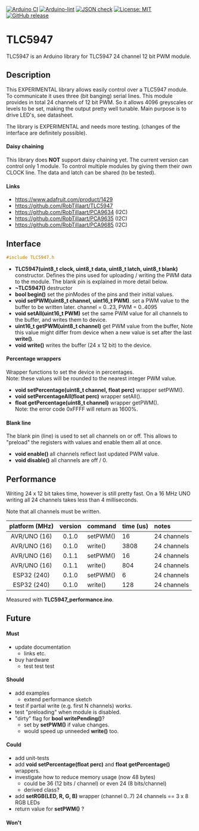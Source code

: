 
[![Arduino CI](https://github.com/RobTillaart/TLC5947/workflows/Arduino%20CI/badge.svg)](https://github.com/marketplace/actions/arduino_ci)
[![Arduino-lint](https://github.com/RobTillaart/TLC5947/actions/workflows/arduino-lint.yml/badge.svg)](https://github.com/RobTillaart/TLC5947/actions/workflows/arduino-lint.yml)
[![JSON check](https://github.com/RobTillaart/TLC5947/actions/workflows/jsoncheck.yml/badge.svg)](https://github.com/RobTillaart/TLC5947/actions/workflows/jsoncheck.yml)
[![License: MIT](https://img.shields.io/badge/license-MIT-green.svg)](https://github.com/RobTillaart/TLC5947/blob/master/LICENSE)
[![GitHub release](https://img.shields.io/github/release/RobTillaart/TLC5947.svg?maxAge=3600)](https://github.com/RobTillaart/TLC5947/releases)


# TLC5947

TLC5947 is an Arduino library for TLC5947 24 channel 12 bit PWM module.


## Description

This EXPERIMENTAL library allows easily control over a TLC5947 module.
To communicate it uses three (bit banging) serial lines. 
This module provides in total 24 channels of 12 bit PWM. 
So it allows 4096 greyscales or levels to be set, making the output pretty well tunable.
Main purpose is to drive LED's, see datasheet.

The library is EXPERIMENTAL and needs more testing.
(changes of the interface are definitely possible).


#### Daisy chaining
 
This library does **NOT** support daisy chaining yet. 
The current version can control only 1 module.
To control multiple modules by giving them their own CLOCK line.
The data and latch can be shared (to be tested).


#### Links

- https://www.adafruit.com/product/1429
- https://github.com/RobTillaart/TLC5947
- https://github.com/RobTillaart/PCA9634  (I2C)
- https://github.com/RobTillaart/PCA9635  (I2C)
- https://github.com/RobTillaart/PCA9685  (I2C)


## Interface

```cpp
#include TLC5947.h
```

- **TLC5947(uint8_t clock, uint8_t data, uint8_t latch, uint8_t blank)** constructor.
Defines the pins used for uploading / writing the PWM data to the module.
The blank pin is explained in more detail below. 
- **~TLC5947()** destructor
- **bool begin()** set the pinModes of the pins and their initial values.
- **void setPWM(uint8_t channel, uint16_t PWM)**. set a PWM value to the buffer to
be written later.
channel = 0..23, PWM = 0..4095
- **void setAll(uint16_t PWM)** set the same PWM value for all channels to the buffer, and writes them to device.
- **uint16_t getPWM(uint8_t channel)** get PWM value from the buffer, 
Note this value might differ from device when a new value is set after the last **write()**.
- **void write()** writes the buffer (24 x 12 bit) to the device.


#### Percentage wrappers

Wrapper functions to set the device in percentages.   
Note: these values will be rounded to the nearest integer PWM value.

- **void setPercentage(uint8_t channel, float perc)** wrapper setPWM().
- **void setPercentageAll(float perc)** wrapper setAll().
- **float getPercentage(uint8_t channel)** wrapper getPWM().  
Note: the error code 0xFFFF will return as 1600%.


#### Blank line

The blank pin (line) is used to set all channels on or off.
This allows to "preload" the registers with values and enable them all at once.

- **void enable()** all channels reflect last updated PWM value.
- **void disable()** all channels are off / 0.


## Performance

Writing 24 x 12 bit takes time, however is still pretty fast.
On a 16 MHz UNO writing all 24 channels takes less than 4 milliseconds.

Note that all channels must be written.

|  platform (MHz)  |  version  |  command  |  time (us)  |  notes       |
|:----------------:|:---------:|:----------|:------------|:-------------|
|  AVR/UNO  (16)   |   0.1.0   |  setPWM() |  16         |  24 channels |
|  AVR/UNO  (16)   |   0.1.0   |  write()  |  3808       |  24 channels |
|  AVR/UNO  (16)   |   0.1.1   |  setPWM() |  16         |  24 channels |
|  AVR/UNO  (16)   |   0.1.1   |  write()  |  804        |  24 channels |
|  ESP32    (240)  |   0.1.0   |  setPWM() |  6          |  24 channels |
|  ESP32    (240)  |   0.1.0   |  write()  |  128        |  24 channels |


Measured with **TLC5947_performance.ino**.


## Future

#### Must

- update documentation
  - links etc.
- buy hardware
  - test test test 


#### Should

- add examples
  - extend performance sketch
- test if partial write (e.g. first N channels) works.
- test "preloading" when module is disabled.
- "dirty" flag for **bool writePending()**?
  - set by **setPWM()** if value changes.
  - would speed up unneeded **write()** too.


#### Could

- add unit-tests
- add **void setPercentage(float perc)** and **float getPercentage()** wrappers.
- investigate how to reduce memory usage (now 48 bytes)
  - could be 36 (12 bits / channel) or even 24 (8 bits/channel)
  - derived class?
- add **setRGB(LED, R, G, B)** wrapper (channel 0..7)
  24 channels == 3 x 8 RGB LEDs
- return value for **setPWM()** ? 


#### Won't


